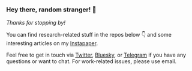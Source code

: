 ### Hey there, random stranger! 👋

*Thanks for stopping by!*

You can find research-related stuff in the repos below :point_down: and some interesting articles on my [Instapaper](https://www.instapaper.com/p/viridiano).

Feel free to get in touch via [Twitter](https://twitter.com/viridiano), [Bluesky](https://bsky.app/profile/viridiano.com), or [Telegram](https://t.me/viridiano) if you have any questions or want to chat. For work-related issues, please use email.

